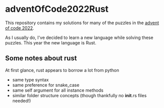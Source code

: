 # adventOfCode2022Rust

This repository contains my solutions for many of the puzzles in the [advent of code 2022](https://adventofcode.com/2022).

As I usually do, I've decided to learn a new language while solving these puzzles. This year the new language is Rust.

## Some notes about rust

At first glance, rust appears to borrow a lot from python

- same type syntax
- same preference for snake_case
- same self argument for all instance methods
- similar folder structure concepts (though thankfully no __init__.rs files needed!)

